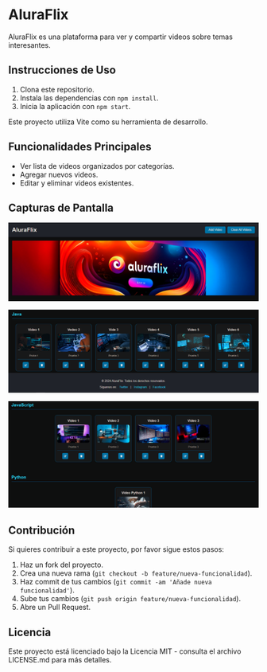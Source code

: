 # AluraFlix

AluraFlix es una plataforma para ver y compartir videos sobre temas interesantes.

## Instrucciones de Uso

1. Clona este repositorio.
2. Instala las dependencias con `npm install`.
3. Inicia la aplicación con `npm start`.

Este proyecto utiliza Vite como su herramienta de desarrollo.

## Funcionalidades Principales

- Ver lista de videos organizados por categorías.
- Agregar nuevos videos.
- Editar y eliminar videos existentes.

## Capturas de Pantalla

![Página principal](src/assets/Header.png)

![Página principal](src/assets/seccion.png)

![Página principal](src/assets/Secciones.png)

## Contribución

Si quieres contribuir a este proyecto, por favor sigue estos pasos:
1. Haz un fork del proyecto.
2. Crea una nueva rama (`git checkout -b feature/nueva-funcionalidad`).
3. Haz commit de tus cambios (`git commit -am 'Añade nueva funcionalidad'`).
4. Sube tus cambios (`git push origin feature/nueva-funcionalidad`).
5. Abre un Pull Request.

## Licencia

Este proyecto está licenciado bajo la Licencia MIT - consulta el archivo LICENSE.md para más detalles.


